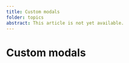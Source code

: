 ```yaml
---
title: Custom modals
folder: topics
abstract: This article is not yet available.
---
```


# Custom modals
